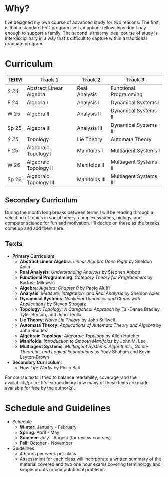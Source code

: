 
# Why?
I've designed my own course of advanced study for two reasons.
The first is that a standard PhD program isn't an option: fellowships don't pay enough to support a family. The second is that my ideal course of study is interdisciplinary in a way that's difficult to capture within a traditional graduate program.


# Curriculum

| TERM   | Track 1                 | Track 2       | Track 3                |
| ------ | ----------------------- | ------------- | ---------------------- |
| *S 24* | Abstract Linear Algebra | Real Analysis | Functional Programming |
| F 24   | Algebra I               | Analysis I    | Dynamical Systems I    |
| W 25   | Algebra II              | Analysis II   | Dynamical Systems II   |
| Sp 25  | Algebra III             | Analysis III  | Dynamical Systems III  |
| *S 25* | Topology                | Lie Theory    | Automata Theory        |
| F 25   | Algebraic Topology I    | Manifolds I   | Multiagent Systems I   |
| W 26   | Algebraic Topology II   | Manifolds II  | Multiagent Systems II  |
| Sp 26  | Algebraic Topology III  | Manifolds III | Multiagent Systems III |
## Secondary Curriculum
During the month long breaks between terms I will be reading through a selection of topics in social theory, complex systems, biology, and computer science for fun and motivation. I'll decide on these as the breaks come up and add them here.

## Texts
- **Primary Curriculum**: 
	- **Abstract Linear Algebra**: *Linear Algebra Done Right* by Sheldon Axler
	- **Real Analysis**: *Understanding Analysis* by Stephen Abbott
	- **Functional Programming**: *Category Theory for Programmers* by Bartosz Milewski
	- **Algebra**: *Algebra: Chapter 0* by Paolo Aluffi
	- **Analysis**: *Measure, Integration, and Real Analysis* by Sheldon Axler
	- **Dynamical Systems**: *Nonlinear Dynamics and Chaos with Applications* by Steven Strogatz
	- **Topology**: *Topology: A Categorical Approach* by Tai-Danae Bradley, Tyler Bryson, and John Terilla
	- **Lie Theory**: *Naive Lie Theory* by John Stillwell
	- **Automata Theory**: *Applications of Automata Theory and Algebra* by John Rhodes
	- **Algebraic Topology**: *Algebraic Topology* by Allen Hatcher
	- **Manifolds**: *Introduction to Smooth Manifolds* by John M. Lee
	- **Multiagent Systems**: *Multiagent Systems: Algorithmic, Game-Theoretic, and Logical Foundations* by Yoav Shoham and Kevin Leyton-Brown
- **Secondary Curriculum**: 
	- *How Life Works* by Philip Ball

For course texts I tried to balance readability, coverage, and the availability/price. It's extraordinary how many of these texts are made available for free by the author(s).

# Schedule and Guidelines
- Schedule
	- **Winter**: January - February
	- **Spring**: April - May
	- **Summer**: July - August (for review courses)
	- **Fall**: October - November
- Guidelines
	- 4 hours per week per class
	- Assessment for each class will incorporate a written summary of the material covered and two one hour exams covering terminology and simple proofs or computational problems.